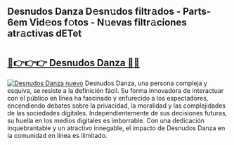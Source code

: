 ## Desnudos Danza D𝚎sn𝚞dos filtr𝚊dos - Parts-6em Vid𝚎os f𝚘tos - N𝚞evas filtr𝚊ciones atr𝚊ctivas dETet

# <h2><a href="http://mb3884.tromn.icu/?c=Desnudos+Danza">🔗👉👉👉 Desnudos Danza 🔗🔗</a></h2>

[![Desnudos Danza nuevo](https://i.imgur.com/pEAQMta.gif)](http://mb3884.tromn.icu/?c=Desnudos+Danza)
Desnudos Danza, una persona compleja y esquiva, se resiste a la definición fácil. Su forma innovadora de interactuar con el público en línea ha fascinado y enfurecido a los espectadores, encendiendo debates sobre la privacidad, la moralidad y las complejidades de las sociedades digitales. Independientemente de sus decisiones futuras, su huella en los medios digitales es imborrable. Con una dedicación inquebrantable y un atractivo innegable, el impacto de Desnudos Danza en la comunidad en línea es ilimitado.
